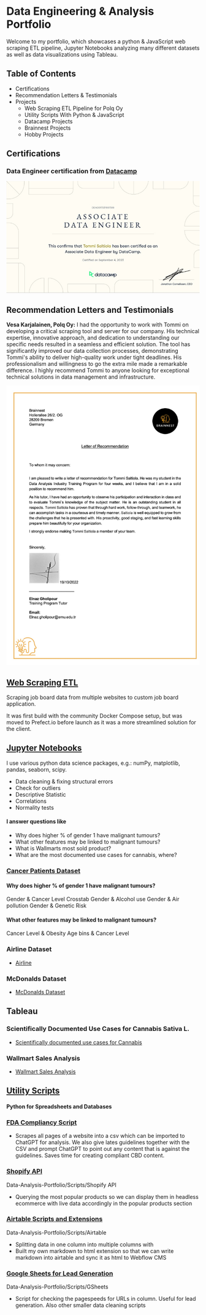 # Data Engineering & Analysis Portfolio

Welcome to my portfolio, which showcases a python & JavaScript web scraping ETL pipeline, Jupyter Notebooks analyzing many different datasets as well as data visualizations using Tableau.

## Table of Contents
- Certifications
- Recommendation Letters & Testimonials
- Projects
  - Web Scraping ETL Pipeline for Polq Oy
  - Utility Scripts With Python & JavaScript
  - Datacamp Projects
  - Brainnest Projects
  - Hobby Projects

## Certifications
### Data Engineer certification from [Datacamp](https://www.datacamp.com/)
![](DEA0017031997389.jpg)

## Recommendation Letters and Testimonials
**Vesa Karjalainen, Polq Oy:** I had the opportunity to work with Tommi on developing a critical scraping tool and server for our company. His technical expertise, innovative approach, and dedication to understanding our specific needs resulted in a seamless and efficient solution. The tool has significantly improved our data collection processes, demonstrating Tommi's ability to deliver high-quality work under tight deadlines. His professionalism and willingness to go the extra mile made a remarkable difference. I highly recommend Tommi to anyone looking for exceptional technical solutions in data management and infrastructure.

![](Recommendation-Letter.jpg)

## [Web Scraping ETL](https://github.com/Saltiola7/Data-Analysis-Portfolio/blob/main/Web-Scraper-ETL)
Scraping job board data from multiple websites to custom job board application.

It was first build with the community Docker Compose setup, but was moved to Prefect.io before launch as it was a more streamlined solution for the client.

## [Jupyter Notebooks](https://github.com/Saltiola7/Data-Analysis-Portfolio/blob/main//Notebooks)

I use various python data science packages, e.g.: numPy, matplotlib, pandas, seaborn, scipy.

- Data cleaning & fixing structural errors
- Check for outliers
- Descriptive Statistic
- Correlations
- Normality tests

#### I answer questions like
- Why does higher % of gender 1 have malignant tumours?
- What other features may be linked to malignant tumours?
- What is Wallmarts most sold product?
- What are the most documented use cases for cannabis, where?

### [Cancer Patients Dataset](https://github.com/Saltiola7/Data-Analysis-Portfolio/blob/main/Notebooks/cancer-patient-dataset.ipynb)
#### Why does higher % of gender 1 have malignant tumours?
Gender & Cancer Level Crosstab
Gender & Alcohol use
Gender & Air pollution
Gender & Genetic Risk
#### What other features may be linked to malignant tumours?
Cancer Level & Obesity
Age bins & Cancer Level

### Airline Dataset
- [Airline](https://github.com/Saltiola7/Data-Analysis-Portfolio/blob/main/Notebooks/airline.ipynb)

### McDonalds Dataset
- [McDonalds Dataset](https://github.com/Saltiola7/Data-Analysis-Portfolio/blob/main/Notebooks/mcdonalds.ipynb)

## Tableau

### Scientifically Documented Use Cases for Cannabis Sativa L.
- [Scientifically documented use cases for Cannabis](https://public.tableau.com/views/UseofdifferentpartsofCannabisfordifferentmedicalusesindifferentcountries/Sheet8?:language=en-US&:display_count=n&:origin=viz_share_link)

### Wallmart Sales Analysis
- [Wallmart Sales Analysis](https://public.tableau.com/views/WallmartSalesAnalysis_16593931691930/Story1?:language=en-US&:display_count=n&:origin=viz_share_link)

## [Utility Scripts](https://github.com/Saltiola7/Data-Analysis-Portfolio/blob/main/Scripts)
#### Python for Spreadsheets and Databases
### [FDA Compliancy Script](https://github.com/Saltiola7/Data-Analysis-Portfolio/blob/main/Scripts/FDA-Compliancy-Scraper-ChatGPT)
- Scrapes all pages of a website into a csv which can be imported to ChatGPT for analysis. We also give lates guidelines together with the CSV and prompt ChatGPT to point out any content that is against the guidelines. Saves time for creating compliant CBD content.

### [Shopify API](https://github.com/Saltiola7/Data-Analysis-Portfolio/blob/main/Scripts/Shopify-API)
Data-Analysis-Portfolio/Scripts/Shopify API
- Querying the most popular products so we can display them in headless ecommerce with live data accordingly in the popular products section

### [Airtable Scripts and Extensions](https://github.com/Saltiola7/Data-Analysis-Portfolio/blob/main/Scripts/Airtable)
Data-Analysis-Portfolio/Scripts/Airtable
- Splitting data in one column into multiple columns with
- Built my own markdown to html extension so that we can write markdown into airtable and sync it as html to Webflow CMS

### [Google Sheets for Lead Generation](https://github.com/Saltiola7/Data-Analysis-Portfolio/blob/main/Scripts/GSheets)
Data-Analysis-Portfolio/Scripts/GSheets
- Script for checking the pagespeeds for URLs in column. Useful for lead generation. Also other smaller data cleaning scripts